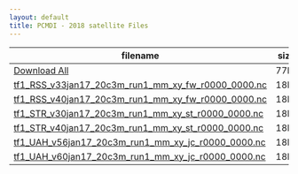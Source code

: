 ```yaml
---
layout: default
title: PCMDI - 2018 satellite Files
---
```


filename | size
   ---   | ---:
[Download All](2018_satellite.tar.gz) | 77M
[tf1_RSS_v33jan17_20c3m_run1_mm_xy_fw_r0000_0000.nc](tf1_RSS_v33jan17_20c3m_run1_mm_xy_fw_r0000_0000.nc) | 18M
[tf1_RSS_v40jan17_20c3m_run1_mm_xy_fw_r0000_0000.nc](tf1_RSS_v40jan17_20c3m_run1_mm_xy_fw_r0000_0000.nc) | 18M
[tf1_STR_v30jan17_20c3m_run1_mm_xy_st_r0000_0000.nc](tf1_STR_v30jan17_20c3m_run1_mm_xy_st_r0000_0000.nc) | 18M
[tf1_STR_v40jan17_20c3m_run1_mm_xy_st_r0000_0000.nc](tf1_STR_v40jan17_20c3m_run1_mm_xy_st_r0000_0000.nc) | 18M
[tf1_UAH_v56jan17_20c3m_run1_mm_xy_jc_r0000_0000.nc](tf1_UAH_v56jan17_20c3m_run1_mm_xy_jc_r0000_0000.nc) | 18M
[tf1_UAH_v60jan17_20c3m_run1_mm_xy_jc_r0000_0000.nc](tf1_UAH_v60jan17_20c3m_run1_mm_xy_jc_r0000_0000.nc) | 18M